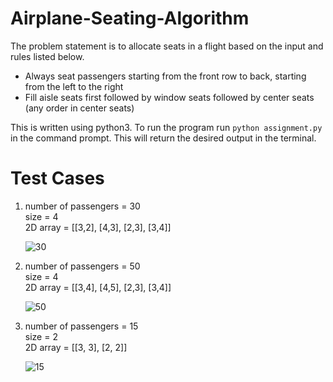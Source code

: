 # Airplane-Seating-Algorithm

The problem statement is to allocate seats in a flight based on the input and rules listed below.
  - Always seat passengers starting from the front row to back, starting from the left to the right
  - Fill aisle seats first followed by window seats followed by center seats (any order in center seats)
  
This is written using python3. To run the program run ```python assignment.py``` in the command prompt. This will return the desired output in the terminal. 

# Test Cases
1.  number of passengers = 30  
    size = 4  
    2D array = [[3,2], [4,3], [2,3], [3,4]]  

    ![30](https://user-images.githubusercontent.com/70815887/209725935-2e9a9d7e-2fdd-43df-8cda-433696a9e3af.png)


2.  number of passengers = 50  
    size = 4  
    2D array = [[3,4], [4,5], [2,3], [3,4]]  

    ![50](https://user-images.githubusercontent.com/70815887/209725960-6c18242f-2ffa-4666-8ada-d24f9d8b1ad8.png)


3.  number of passengers = 15  
    size = 2  
    2D array = [[3, 3], [2, 2]]  

    ![15](https://user-images.githubusercontent.com/70815887/209725921-c157cae3-f51a-4984-8d4f-eb4a5cfed3dd.png)

